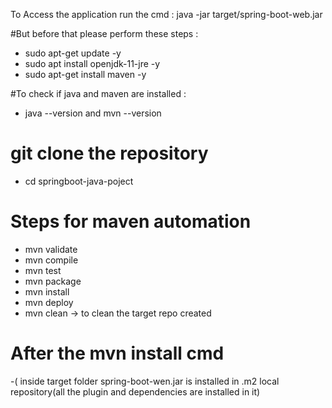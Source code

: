 To Access the application run the cmd  : java -jar target/spring-boot-web.jar 

#But before that please perform  these steps :
- sudo apt-get update -y
- sudo apt install openjdk-11-jre -y
- sudo apt-get install maven -y

#To check if java and maven are installed :
- java --version  and mvn --version

# git clone the repository 
- cd springboot-java-poject
  
# Steps for maven automation
- mvn validate
- mvn compile
- mvn test
- mvn package
- mvn install
- mvn deploy
- mvn clean ->  to clean the target repo created

# After the mvn install cmd 
-( inside target folder spring-boot-wen.jar is installed in .m2 local repository(all the plugin and dependencies are installed in it)  




